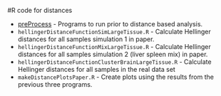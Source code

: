 #R code for distances

* [preProcess](https://github.com/mccabes292/actorPaper/new/master/RCode/distances/preProcess/README.md) - Programs to run prior to distance based analysis.
* `hellingerDistanceFunctionSimLargeTissue.R` - Calculate Hellinger distances for all samples simulation 1 in paper.
* `hellingerDistanceFunctionMixLargeTissue.R` - Calculate Hellinger distances for all samples simulation 2 (liver spleen mix) in paper.
* `hellingerDistanceFunctionClusterBrainLargeTissue.R` - Calculate Hellinger distances for all samples in the real data set
* `makeDistancePlotsPaper.R` - Create plots using the results from the previous three programs.
